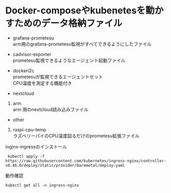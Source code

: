 # Docker-composeやkubenetesを動かすためのデータ格納ファイル

* grafana-prometesu \
arm用のgrafana-prometesu監視がすべてできるようにしたファイル

* cadvisor-exporter \
  prometesu監視できるようなエージェント起動ファイル

* dockeri2c \
  prometesuが監視できるエージェントセット \
  CPU温度を測定する機能付き

* nextcloud
1. arm \
arm 用のnextcloud読み込みファイル

* other
1. raspi-cpu-temp \
  ラズベリーパイのCPU温度図るだけのprometesu拡張ファイル


inginx-ingressのインストール
 ```
  kubectl apply -f https://raw.githubusercontent.com/kubernetes/ingress-nginx/controller-v0.46.0/deploy/static/provider/baremetal/deploy.yaml
```
動作確認
```
kubectl get all -n ingress-nginx
```